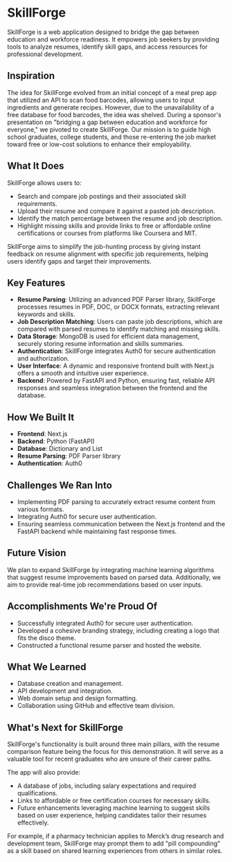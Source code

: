 # SkillForge

SkillForge is a web application designed to bridge the gap between education and workforce readiness. It empowers job seekers by providing tools to analyze resumes, identify skill gaps, and access resources for professional development. 

## Inspiration

The idea for SkillForge evolved from an initial concept of a meal prep app that utilized an API to scan food barcodes, allowing users to input ingredients and generate recipes. However, due to the unavailability of a free database for food barcodes, the idea was shelved. During a sponsor's presentation on "bridging a gap between education and workforce for everyone," we pivoted to create SkillForge. Our mission is to guide high school graduates, college students, and those re-entering the job market toward free or low-cost solutions to enhance their employability.

## What It Does

SkillForge allows users to:
- Search and compare job postings and their associated skill requirements.
- Upload their resume and compare it against a pasted job description.
- Identify the match percentage between the resume and job description.
- Highlight missing skills and provide links to free or affordable online certifications or courses from platforms like Coursera and MIT.
  
SkillForge aims to simplify the job-hunting process by giving instant feedback on resume alignment with specific job requirements, helping users identify gaps and target their improvements.

## Key Features

- **Resume Parsing**: Utilizing an advanced PDF Parser library, SkillForge processes resumes in PDF, DOC, or DOCX formats, extracting relevant keywords and skills.
- **Job Description Matching**: Users can paste job descriptions, which are compared with parsed resumes to identify matching and missing skills.
- **Data Storage**: MongoDB is used for efficient data management, securely storing resume information and skills summaries.
- **Authentication**: SkillForge integrates Auth0 for secure authentication and authorization.
- **User Interface**: A dynamic and responsive frontend built with Next.js offers a smooth and intuitive user experience.
- **Backend**: Powered by FastAPI and Python, ensuring fast, reliable API responses and seamless integration between the frontend and the database.

## How We Built It

- **Frontend**: Next.js
- **Backend**: Python (FastAPI)
- **Database**: Dictionary and List
- **Resume Parsing**: PDF Parser library
- **Authentication**: Auth0

## Challenges We Ran Into

- Implementing PDF parsing to accurately extract resume content from various formats.
- Integrating Auth0 for secure user authentication.
- Ensuring seamless communication between the Next.js frontend and the FastAPI backend while maintaining fast response times.

## Future Vision

We plan to expand SkillForge by integrating machine learning algorithms that suggest resume improvements based on parsed data. Additionally, we aim to provide real-time job recommendations based on user inputs.

## Accomplishments We're Proud Of

- Successfully integrated Auth0 for secure user authentication.
- Developed a cohesive branding strategy, including creating a logo that fits the disco theme.
- Constructed a functional resume parser and hosted the website.

## What We Learned

- Database creation and management.
- API development and integration.
- Web domain setup and design formatting.
- Collaboration using GitHub and effective team division.

## What's Next for SkillForge

SkillForge's functionality is built around three main pillars, with the resume comparison feature being the focus for this demonstration. It will serve as a valuable tool for recent graduates who are unsure of their career paths. 

The app will also provide:
- A database of jobs, including salary expectations and required qualifications.
- Links to affordable or free certification courses for necessary skills.
- Future enhancements leveraging machine learning to suggest skills based on user experience, helping candidates tailor their resumes effectively.

For example, if a pharmacy technician applies to Merck’s drug research and development team, SkillForge may prompt them to add "pill compounding" as a skill based on shared learning experiences from others in similar roles.


